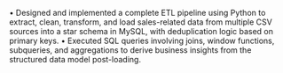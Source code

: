 •	Designed and implemented a complete ETL pipeline using Python to extract, clean, transform, and load sales-related data from multiple CSV sources into a star schema in MySQL, with deduplication logic based on primary keys.
•	Executed SQL queries involving joins, window functions, subqueries, and aggregations to derive business insights from the structured data model post-loading.
